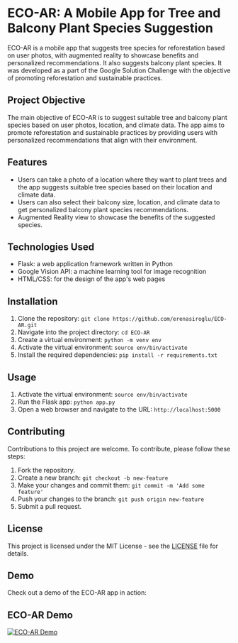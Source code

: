 # ECO-AR: A Mobile App for Tree and Balcony Plant Species Suggestion

ECO-AR is a mobile app that suggests tree species for reforestation based on user photos, with augmented reality to showcase benefits and personalized recommendations. It also suggests balcony plant species. It was developed as a part of the Google Solution Challenge with the objective of promoting reforestation and sustainable practices.

## Project Objective

The main objective of ECO-AR is to suggest suitable tree and balcony plant species based on user photos, location, and climate data. The app aims to promote reforestation and sustainable practices by providing users with personalized recommendations that align with their environment.

## Features

- Users can take a photo of a location where they want to plant trees and the app suggests suitable tree species based on their location and climate data.
- Users can also select their balcony size, location, and climate data to get personalized balcony plant species recommendations.
- Augmented Reality view to showcase the benefits of the suggested species.

## Technologies Used

- Flask: a web application framework written in Python
- Google Vision API: a machine learning tool for image recognition
- HTML/CSS: for the design of the app's web pages


## Installation

1. Clone the repository: `git clone https://github.com/erenasiroglu/ECO-AR.git`
2. Navigate into the project directory: `cd ECO-AR`
3. Create a virtual environment: `python -m venv env`
4. Activate the virtual environment: `source env/bin/activate`
5. Install the required dependencies: `pip install -r requirements.txt`

## Usage

1. Activate the virtual environment: `source env/bin/activate`
2. Run the Flask app: `python app.py`
3. Open a web browser and navigate to the URL: `http://localhost:5000`

## Contributing

Contributions to this project are welcome. To contribute, please follow these steps:

1. Fork the repository.
2. Create a new branch: `git checkout -b new-feature`
3. Make your changes and commit them: `git commit -m 'Add some feature'`
4. Push your changes to the branch: `git push origin new-feature`
5. Submit a pull request.

## License

This project is licensed under the MIT License - see the [LICENSE](LICENSE) file for details.

## Demo

Check out a demo of the ECO-AR app in action:

## ECO-AR Demo

[![ECO-AR Demo](https://img.youtube.com/vi/OkvouYOImHw/0.jpg)](https://www.youtube.com/watch?v=OkvouYOImHw)


